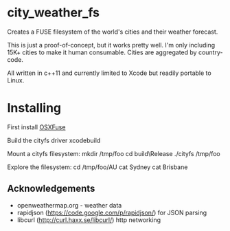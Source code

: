 city\_weather\_fs
=================

Creates a FUSE filesystem of the world's cities and their weather forecast.

This is just a proof-of-concept, but it works pretty well.  I'm only
including 15K+ cities to make it human consumable.  Cities are aggregated
by country-code.

All written in c++11 and currently limited to Xcode but readily portable
to Linux.

Installing
==========

First install [OSXFuse](http://osxfuse.github.io)

Build the cityfs driver
  xcodebuild

Mount a cityfs filesystem:
  mkdir /tmp/foo
  cd build\Release
  ./cityfs /tmp/foo 

Explore the filesystem:
  cd /tmp/foo/AU
  cat Sydney
  cat Brisbane


## Acknowledgements

* openweathermap.org - weather data
* rapidjson (https://code.google.com/p/rapidjson/) for JSON parsing
* libcurl (http://curl.haxx.se/libcurl/) http networking

